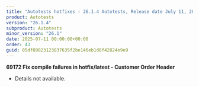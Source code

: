 ```yaml
---
title: "Autotests hotfixes - 26.1.4 Autotests, Release date July 11, 2025 - Hotfixes"
product: Autotests
version: "26.1.4"
subproduct: Autotests
minor_version: "26.1"
date: 2025-07-11 00:00:00+00:00
order: 43
guid: 05df89823123837635f2be146eb1d8f42824e9e9
---
```


<strong>69172 Fix compile failures in hotfix/latest - Customer Order Header</strong>
<ul><li>Details not available.</li></ul>
